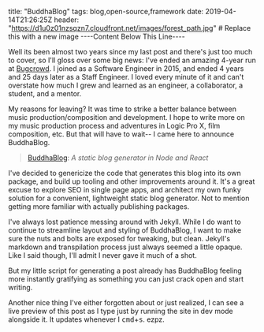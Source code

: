 title: "BuddhaBlog"
tags: blog,open-source,framework
date: 2019-04-14T21:26:25Z
header: "https://d1u0z01nzsqzn7.cloudfront.net/images/forest_path.jpg" # Replace this with a new image
----Content Below This Line----

Well its been almost two years since my last post and there's just too much to cover, so I'll gloss over some big news: I've ended an amazing 4-year run at [Bugcrowd](https://bugcrowd.com). I joined as a Software Engineer in 2015, and ended 4 years and 25 days later as a Staff Engineer. I loved every minute of it and can't overstate how much I grew and learned as an engineer, a collaborator, a student, and a mentor.

My reasons for leaving? It was time to strike a better balance between music production/composition and development. I hope to write more on my music production process and adventures in Logic Pro X, film composition, etc. But that will have to wait-- I came here to announce BuddhaBlog.


> <a href="https://github.com/Timmehs/buddhablog" target="_blank">BuddhaBlog</a>: *A static blog generator in Node and React*

I've decided to genericize the code that generates this blog into its own package, and build up tooling and other improvements around it. It's a great excuse to explore SEO in single page apps, and architect my own funky solution for a convenient, lightweight static blog generator. Not to mention getting more familiar with actually publishing packages.

I've always lost patience messing around with Jekyll.  While I do want to continue to streamline layout and styling of BuddhaBlog, I want to make sure the nuts and bolts are exposed for tweaking, but clean.  Jekyll's markdown and transpilation process just always seemed a little opaque. Like I said though, I'll admit I never gave it much of a shot. 

But my little script for generating a post already has BuddhaBlog feeling more instantly gratifying as something you can just crack open and start writing.

Another nice thing I've either forgotten about or just realized, I can see a live preview of this post as I type just by running the site in dev mode alongside it. It updates whenever I <kbd>cmd</kbd>+<kbd>s</kbd>. ezpz.